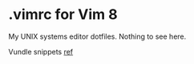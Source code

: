 # .vimrc for Vim 8

My UNIX systems editor dotfiles. Nothing to see here.

Vundle snippets [ref](https://github.com/honza/vim-snippets/tree/master/UltiSnips)
